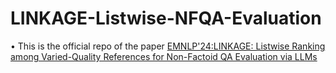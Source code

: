 # LINKAGE-Listwise-NFQA-Evaluation
 • This is the official repo of the paper [EMNLP'24:LINKAGE: Listwise Ranking among Varied-Quality References for Non-Factoid QA Evaluation via LLMs](https://arxiv.org/abs/2409.14744)
